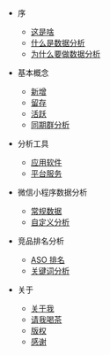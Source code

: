 * 序
    * [这是啥]()
    * [什么是数据分析](what.md)
    * [为什么要做数据分析](why.md)

* 基本概念
    * [新增](basic/new-user.md)
    * [留存](basic/retention.md)
    * [活跃](basic/active-user.md)
    * [同期群分析](basic/cohort-analysis.md)

* 分析工具
    * [应用软件](tools/software.md)
    * [平台服务](tools/sdk.md)
    
* 微信小程序数据分析
    * [常规数据](https://mp.weixin.qq.com/debug/wxadoc/analysis/regular/)
    * [自定义分析](https://mp.weixin.qq.com/debug/wxadoc/analysis/custom/)

* 竞品排名分析
    * [ASO 排名]()
    * [关键词分析]()

* 关于
    * [关于我](/about/about-me.md)
    * [请我喝茶](/about/donate.md)
    * [版权](/about/copyright.md)
    * [感谢](/about/thanksto.md)

